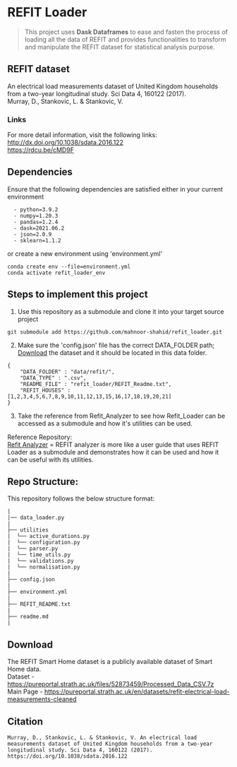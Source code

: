 # REFIT Loader
> This project uses **Dask Dataframes** to ease and fasten the process of loading all the data of REFIT and provides functionalities to transform and manipulate the REFIT dataset for statistical analysis purpose.


## REFIT dataset
An electrical load measurements dataset of United Kingdom households from a two-year longitudinal study. Sci Data 4, 160122 (2017). <br />
Murray, D., Stankovic, L. & Stankovic, V.  <br />

### Links
For more detail information, visit the following links: <br />
http://dx.doi.org/10.1038/sdata.2016.122 <br />
https://rdcu.be/cMD9F <br />



## Dependencies
Ensure that the following dependencies are satisfied either in your current environment 
```
  - python=3.9.2
  - numpy=1.20.3
  - pandas=1.2.4
  - dask=2021.06.2
  - json=2.0.9
  - sklearn=1.1.2
```
or create a new environment using 'environment.yml'
```
conda create env --file=environment.yml
conda activate refit_loader_env
```


## Steps to implement this project
1) Use this repository as a submodule and clone it into your target source project
```
git submodule add https://github.com/mahnoor-shahid/refit_loader.git
```

2) Make sure the 'config.json' file has the correct DATA_FOLDER path; [Download](#downloads) the dataset and it should be located in this data folder.
```
{ 
    "DATA_FOLDER" : "data/refit/",
    "DATA_TYPE" : ".csv",
    "README_FILE" : "refit_loader/REFIT_Readme.txt",
    "REFIT_HOUSES" : [1,2,3,4,5,6,7,8,9,10,11,12,13,15,16,17,18,19,20,21]
}
```

3) Take the reference from Refit_Analyzer to see how Refit_Loader can be accessed as a submodule and how it's utilities can be used.

Reference Repository: <br />
[Refit Analyzer](https://github.com/mahnoor-shahid/refit_analyzer) = REFIT analyzer is more like a user guide that uses REFIT Loader as a submodule and demonstrates how it can be used and how it can be useful with its utilities.


## Repo Structure:
This repository follows the below structure format:
```
|
|── data_loader.py
|
├── utilities
|  └── active_durations.py
|  └── configuration.py
|  └── parser.py
|  └── time_utils.py
|  └── validations.py
|  └── normalisation.py
|
├── config.json
|
├── environment.yml
|
├── REFIT_README.txt
|
├── readme.md
|
```

## Download
The REFIT Smart Home dataset is a publicly available dataset of Smart Home data. <br />
Dataset - https://pureportal.strath.ac.uk/files/52873459/Processed_Data_CSV.7z <br />
Main Page - https://pureportal.strath.ac.uk/en/datasets/refit-electrical-load-measurements-cleaned


## Citation
```
Murray, D., Stankovic, L. & Stankovic, V. An electrical load measurements dataset of United Kingdom households from a two-year longitudinal study. Sci Data 4, 160122 (2017). https://doi.org/10.1038/sdata.2016.122
```

